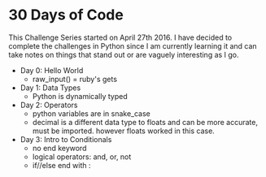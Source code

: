 # 30 Days of Code
This Challenge Series started on April 27th 2016.
I have decided to complete the challenges in Python since I am currently learning it and can take notes on things that stand out or are vaguely interesting as I go.

- Day 0: Hello World
  - raw_input() = ruby's gets
- Day 1: Data Types
  - Python is dynamically typed
- Day 2: Operators
  - python variables are in snake_case
  - decimal is a different data type to floats and can be more accurate, must be imported. however floats worked in this case.
- Day 3: Intro to Conditionals
  - no end keyword
  - logical operators: and, or, not
  - if//else end with :